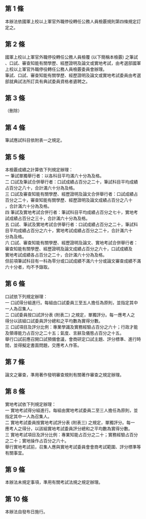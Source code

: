 第 1 條
-------
本辦法依國軍上校以上軍官外職停役轉任公務人員檢覈規則第四條規定訂  
定之。

第 2 條
-------
國軍上校以上軍官外職停役轉任公務人員檢覆 (以下簡稱本檢覈) 之筆試  
、口試、審查知能有關學歷、經歷證明及論文或實地考試，由考選部國軍  
上校以上軍官外職停役轉任公務人員檢覈委員會辦理。  
筆試、口試、審查知能有關學歷、經歷證明及論文或實地考試委員由考選  
部就典試法所訂具有典試委員資格者遴聘之。

第 3 條
-------
（刪除）

第 4 條
-------
筆試應試科目依附表一之規定。

第 5 條
-------
本檢覈成績之計算依下列規定辦理：  
一  筆試單獨舉行者：以各科目平均滿六十分為及格。  
二  口試及筆試合併舉行者：口試成績占百分之二十，筆試科目平均成績  
    占百分之八十，合計滿六十分為及格。  
三  口試及審查知能有關學歷、經歷證明及論文合併舉行者：口試成績占  
    百分之二十，審查知能有關學歷、經歷證明及論文成績占百分之八十  
    ，合計滿六十分為及格。  
四  筆試及實地考試合併行者：筆試科目平均成績占百分之七十，實地考  
    試成績占百分之三十，合計滿六十分為及格。  
五  口試、筆試及實地考試合併舉行者：口試成績占百分之二十，筆試科  
    目平均成績占百分之六十，實地考試成績占百分之二十，合計滿六十  
    分為及格。  
六  口試、審查知能有關學歷、經歷證明及論文、實地考試合併舉行者：  
    審查知能有關學歷、經歷證明及論文成績占百分之六十，口試成績及  
    實地考試成績各占百分之二十，合計滿六十分為及格。  
但前項筆試科目有一科為零分或口試成績不滿六十分或論文審查成績不滿  
六十分者，均不予錄取。

第 6 條
-------
口試依下列規定辦理：  
一  口試得分組進行。每組由口試委員三至五人擔任為原則，並指定其中  
    一人為召集人。  
二  口試委員按口試評分表 (附表二) 之規定，單獨評分。每一應考人之  
    得分以該組口試委員評分總和之平均數為實得分數。  
三  口試項目及評分比例：專業學識及實務經驗占百分之六十；行政才能  
    及領導能力占百分之二十五；氣度、言辭及儀態占百分之十五。  
舉行口試前應召開口試預備會議，會商研定口試主題、評分標準、進行時  
間，並得擬定書面問題，交應考人作答。

第 7 條
-------
論文之審查，準用著作發明審查規則有關著作審查之規定辦理。

第 8 條
-------
實地考試依下列規定辦理：  
一  實地考試得分組進行。每組由實地考試委員二至三人擔任為原則，並  
    指定其中一人為召集人。  
二  實地考試委員按實地考試評分表 (附表三) 之規定，單獨評分。每一  
    應考人之得分，以該組實地考試委員評分總和之平均數為實得分數。  
三  實地考試項目及評分比例：專業知能占百分之二十；實務經驗占百分  
    之二十；實地操作占百分之六十。  
舉行實地考試前，召集人應與實地考試委員會會商考試範圍、評分標準等  
有關事宜。

第 9 條
-------
本辦法未規定事項，準用有關考試法規之規定辦理。

第 10 條
--------
本辦法自發布日施行。

